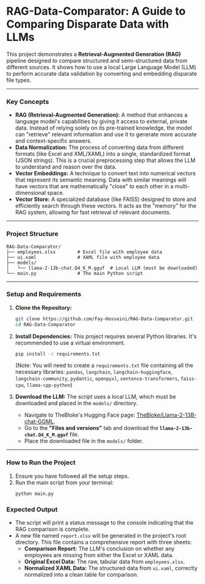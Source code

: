 # RAG-Data-Comparator: A Guide to Comparing Disparate Data with LLMs 

This project demonstrates a **Retrieval-Augmented Generation (RAG)** pipeline designed to compare structured and semi-structured data from different sources. It shows how to use a local Large Language Model (LLM) to perform accurate data validation by converting and embedding disparate file types.

-----

### Key Concepts

  * **RAG (Retrieval-Augmented Generation):** A method that enhances a language model's capabilities by giving it access to external, private data. Instead of relying solely on its pre-trained knowledge, the model can "retrieve" relevant information and use it to generate more accurate and context-specific answers.
  * **Data Normalization:** The process of converting data from different formats (like Excel and XML/XAML) into a single, standardized format (JSON strings). This is a crucial preprocessing step that allows the LLM to understand and reason over the data.
  * **Vector Embeddings:** A technique to convert text into numerical vectors that represent its semantic meaning. Data with similar meanings will have vectors that are mathematically "close" to each other in a multi-dimensional space.
  * **Vector Store:** A specialized database (like FAISS) designed to store and efficiently search through these vectors. It acts as the "memory" for the RAG system, allowing for fast retrieval of relevant documents.

-----

### Project Structure

```
RAG-Data-Comparator/
├── employees.xlsx        # Excel file with employee data
├── ui.xaml               # XAML file with employee data
├── models/
│   └── llama-2-13b-chat.Q4_K_M.gguf  # Local LLM (must be downloaded)
└── main.py               # The main Python script
```

-----

### Setup and Requirements

1.  **Clone the Repository:**

    ```bash
    git clone https://github.com/Fay-Hosseini/RAG-Data-Comparator.git
    cd RAG-Data-Comparator
    ```

2.  **Install Dependencies:**
    This project requires several Python libraries. It's recommended to use a virtual environment.

    ```bash
    pip install -r requirements.txt
    ```

    (Note: You will need to create a `requirements.txt` file containing all the necessary libraries: `pandas`, `langchain`, `langchain-huggingface`, `langchain-community`, `pydantic`, `openpyxl`, `sentence-transformers`, `faiss-cpu`, `llama-cpp-python`)

3.  **Download the LLM:**
    The script uses a local LLM, which must be downloaded and placed in the `models/` directory.

      * Navigate to TheBloke's Hugging Face page: [TheBloke/Llama-2-13B-chat-GGML](https://huggingface.co/TheBloke/Llama-2-13B-chat-GGML).
      * Go to the **"Files and versions"** tab and download the **`llama-2-13b-chat.Q4_K_M.gguf`** file.
      * Place the downloaded file in the `models/` folder.

-----

### How to Run the Project

1.  Ensure you have followed all the setup steps.
2.  Run the main script from your terminal:
    ```bash
    python main.py
    ```

### Expected Output

  * The script will print a status message to the console indicating that the RAG comparison is complete.
  * A new file named `report.xlsx` will be generated in the project's root directory. This file contains a comprehensive report with three sheets:
      * **Comparison Report:** The LLM's conclusion on whether any employees are missing from either the Excel or XAML data.
      * **Original Excel Data:** The raw, tabular data from `employees.xlsx`.
      * **Normalized XAML Data:** The structured data from `ui.xaml`, correctly normalized into a clean table for comparison.